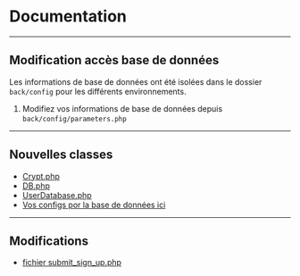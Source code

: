 # Documentation

---

## Modification accès base de données

Les informations de base de données ont été isolées dans le dossier `back/config` pour les différents environnements.
1. Modifiez vos informations de base de données depuis `back/config/parameters.php`

---

## Nouvelles classes

- [Crypt.php](./back/classes/Crypt.php)
- [DB.php](./back/classes/DB.php)
- [UserDatabase.php](./back/classes/UserDatabase.php)
- [Vos configs por la base de données ici](./back/config/parameters.php)

---

## Modifications

- [fichier submit_sign_up.php](./back/submit_sign_up.php)